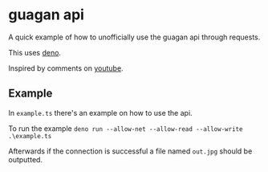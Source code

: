 # guagan api

A quick example of how to unofficially use the guagan api through requests.

This uses [deno](//deno.land).

Inspired by comments on [youtube](https://www.youtube.com/watch?v=ZXFmZsv0Ddw).

## Example

In `example.ts` there's an example on how to use the api.

To run the example `deno run --allow-net --allow-read --allow-write .\example.ts`

Afterwards if the connection is successful a file named `out.jpg` should be outputted.
